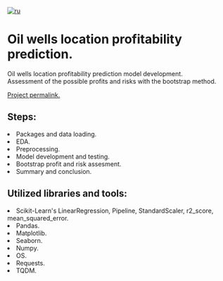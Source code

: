 [![ru](https://img.shields.io/badge/lang-ru-red.svg)](README.md)

# Oil wells location profitability prediction.
Oil wells location profitability prediction model development.<br>
Assessment of the possible profits and risks with the bootstrap method.<br>

[Project permalink.](https://github.com/mrBrain101/Yandex_Practicum_projects/blob/234c5a72a8922f2d51e708f1afcc28c5cc439978/ML_Oil_Economy_Bootstrap/Ya_Practicum_ML_Oil_Economy_distr_RUS.ipynb)

## Steps:
<li>Packages and data loading.
<li>EDA. 
<li>Preprocessing. 
<li>Model development and testing.
<li>Bootstrap profit and risk assesment.
<li>Summary and conclusion.
  
## Utilized libraries and tools:
<li>Scikit-Learn's LinearRegression, Pipeline, StandardScaler, r2_score, mean_squared_error. 
<li>Pandas. 
<li>Matplotlib. 
<li>Seaborn. 
<li>Numpy. 
<li>OS. 
<li>Requests.
<li>TQDM.
